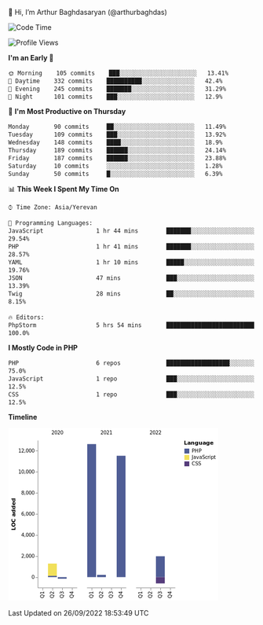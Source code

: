 👋 Hi, I’m Arthur Baghdasaryan (@arthurbaghdas)


<!--START_SECTION:waka-->
![Code Time](http://img.shields.io/badge/Code%20Time-279%20hrs%2013%20mins-blue)

![Profile Views](http://img.shields.io/badge/Profile%20Views-0-blue)

**I'm an Early 🐤** 

```text
🌞 Morning    105 commits    ███░░░░░░░░░░░░░░░░░░░░░░   13.41% 
🌆 Daytime    332 commits    ██████████░░░░░░░░░░░░░░░   42.4% 
🌃 Evening    245 commits    ███████░░░░░░░░░░░░░░░░░░   31.29% 
🌙 Night      101 commits    ███░░░░░░░░░░░░░░░░░░░░░░   12.9%

```
📅 **I'm Most Productive on Thursday** 

```text
Monday       90 commits     ██░░░░░░░░░░░░░░░░░░░░░░░   11.49% 
Tuesday      109 commits    ███░░░░░░░░░░░░░░░░░░░░░░   13.92% 
Wednesday    148 commits    ████░░░░░░░░░░░░░░░░░░░░░   18.9% 
Thursday     189 commits    ██████░░░░░░░░░░░░░░░░░░░   24.14% 
Friday       187 commits    ██████░░░░░░░░░░░░░░░░░░░   23.88% 
Saturday     10 commits     ░░░░░░░░░░░░░░░░░░░░░░░░░   1.28% 
Sunday       50 commits     █░░░░░░░░░░░░░░░░░░░░░░░░   6.39%

```


📊 **This Week I Spent My Time On** 

```text
⌚︎ Time Zone: Asia/Yerevan

💬 Programming Languages: 
JavaScript               1 hr 44 mins        ███████░░░░░░░░░░░░░░░░░░   29.54% 
PHP                      1 hr 41 mins        ███████░░░░░░░░░░░░░░░░░░   28.57% 
YAML                     1 hr 10 mins        █████░░░░░░░░░░░░░░░░░░░░   19.76% 
JSON                     47 mins             ███░░░░░░░░░░░░░░░░░░░░░░   13.39% 
Twig                     28 mins             ██░░░░░░░░░░░░░░░░░░░░░░░   8.15%

🔥 Editors: 
PhpStorm                 5 hrs 54 mins       █████████████████████████   100.0%

```

**I Mostly Code in PHP** 

```text
PHP                      6 repos             ██████████████████░░░░░░░   75.0% 
JavaScript               1 repo              ███░░░░░░░░░░░░░░░░░░░░░░   12.5% 
CSS                      1 repo              ███░░░░░░░░░░░░░░░░░░░░░░   12.5%

```


**Timeline**

![Chart not found](https://raw.githubusercontent.com/arthurbaghdas/arthurbaghdas/main/charts/bar_graph.png) 


 Last Updated on 26/09/2022 18:53:49 UTC
<!--END_SECTION:waka-->
